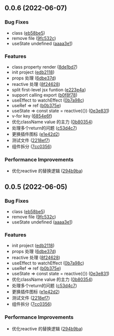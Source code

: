 ## 0.0.6 (2022-06-07)


### Bug Fixes

* class ([eb58be5](https://github.com/Ziazan/plugin-react-to-vue/commit/eb58be5ebff6a1dce35af5f5a97dab4e3c91a3e6))
* remove file ([9fc532c](https://github.com/Ziazan/plugin-react-to-vue/commit/9fc532ce1a7c5274f941db972426e1f72ad4504d))
* useState undefined ([aaaa3e1](https://github.com/Ziazan/plugin-react-to-vue/commit/aaaa3e1ab3dd5c5d6e28c8fd7e541f508bf1b95a))


### Features

* class property render ([8de1bd7](https://github.com/Ziazan/plugin-react-to-vue/commit/8de1bd7e1c97f9696989e15a941684c0d3677523))
* init project ([edb2118](https://github.com/Ziazan/plugin-react-to-vue/commit/edb211867f1b4f77fd6598608a907f6a0769b93f))
* props 处理 ([6dbe37d](https://github.com/Ziazan/plugin-react-to-vue/commit/6dbe37da361079a641fc095d69b347cdcb8fed0c))
* reactive 处理 ([8f24628](https://github.com/Ziazan/plugin-react-to-vue/commit/8f24628bfca02cda1ce201c312f4a6d0c56cdd2e))
* split first-level jsx funtion ([e223e4a](https://github.com/Ziazan/plugin-react-to-vue/commit/e223e4a20238e9a176c0139d2cd72ca1443d60d3))
* support calling export ([b0f8f78](https://github.com/Ziazan/plugin-react-to-vue/commit/b0f8f7874a4824fe0e0a11e3576ba3f967c6daa1))
* useEffect to watchEffect ([0b7a98c](https://github.com/Ziazan/plugin-react-to-vue/commit/0b7a98cb5d185ab5e026c2ecee7f9fd178d39c7e))
* useRef => ref ([b0b375e](https://github.com/Ziazan/plugin-react-to-vue/commit/b0b375e7bd4a5b85216574ebe64b0904d54476fb))
* useState => const state = reactive({}) ([0e3e831](https://github.com/Ziazan/plugin-react-to-vue/commit/0e3e83136524cdf8ce63a9d2b93c43305f275b23))
* v-for key ([6854e6f](https://github.com/Ziazan/plugin-react-to-vue/commit/6854e6fc0b652aa977e0b05e876895bad7f4ddb8))
* 优化className value 的主力 ([0b80354](https://github.com/Ziazan/plugin-react-to-vue/commit/0b80354fd7f4120e2bf3c6946e6878663ee28bfd))
* 处理多个return的问题 ([c53d4c7](https://github.com/Ziazan/plugin-react-to-vue/commit/c53d4c7f17a8c80e413eae9e756dac6477f4eeca))
* 更换插件图标 ([e1e42d2](https://github.com/Ziazan/plugin-react-to-vue/commit/e1e42d244c93f36fb55304b21e46456da21670af))
* 测试文件 ([2218ef7](https://github.com/Ziazan/plugin-react-to-vue/commit/2218ef71d835e7d5312a0667c1704e72ee80d3f4))
* 组件拆分 ([7cc0356](https://github.com/Ziazan/plugin-react-to-vue/commit/7cc03568ecf862d4bb04869a5d2beeca2dd07dcc))


### Performance Improvements

* 优化reactive 的替换逻辑 ([294b9ba](https://github.com/Ziazan/plugin-react-to-vue/commit/294b9ba20980309f7c844f5a7e80d78b5b2e9ceb))



## 0.0.5 (2022-06-05)


### Bug Fixes

* class ([eb58be5](https://github.com/Ziazan/plugin-react-to-vue/commit/eb58be5ebff6a1dce35af5f5a97dab4e3c91a3e6))
* remove file ([9fc532c](https://github.com/Ziazan/plugin-react-to-vue/commit/9fc532ce1a7c5274f941db972426e1f72ad4504d))
* useState undefined ([aaaa3e1](https://github.com/Ziazan/plugin-react-to-vue/commit/aaaa3e1ab3dd5c5d6e28c8fd7e541f508bf1b95a))


### Features

* init project ([edb2118](https://github.com/Ziazan/plugin-react-to-vue/commit/edb211867f1b4f77fd6598608a907f6a0769b93f))
* props 处理 ([6dbe37d](https://github.com/Ziazan/plugin-react-to-vue/commit/6dbe37da361079a641fc095d69b347cdcb8fed0c))
* reactive 处理 ([8f24628](https://github.com/Ziazan/plugin-react-to-vue/commit/8f24628bfca02cda1ce201c312f4a6d0c56cdd2e))
* useEffect to watchEffect ([0b7a98c](https://github.com/Ziazan/plugin-react-to-vue/commit/0b7a98cb5d185ab5e026c2ecee7f9fd178d39c7e))
* useRef => ref ([b0b375e](https://github.com/Ziazan/plugin-react-to-vue/commit/b0b375e7bd4a5b85216574ebe64b0904d54476fb))
* useState => const state = reactive({}) ([0e3e831](https://github.com/Ziazan/plugin-react-to-vue/commit/0e3e83136524cdf8ce63a9d2b93c43305f275b23))
* 优化className value 的主力 ([0b80354](https://github.com/Ziazan/plugin-react-to-vue/commit/0b80354fd7f4120e2bf3c6946e6878663ee28bfd))
* 处理多个return的问题 ([c53d4c7](https://github.com/Ziazan/plugin-react-to-vue/commit/c53d4c7f17a8c80e413eae9e756dac6477f4eeca))
* 更换插件图标 ([e1e42d2](https://github.com/Ziazan/plugin-react-to-vue/commit/e1e42d244c93f36fb55304b21e46456da21670af))
* 测试文件 ([2218ef7](https://github.com/Ziazan/plugin-react-to-vue/commit/2218ef71d835e7d5312a0667c1704e72ee80d3f4))
* 组件拆分 ([7cc0356](https://github.com/Ziazan/plugin-react-to-vue/commit/7cc03568ecf862d4bb04869a5d2beeca2dd07dcc))


### Performance Improvements

* 优化reactive 的替换逻辑 ([294b9ba](https://github.com/Ziazan/plugin-react-to-vue/commit/294b9ba20980309f7c844f5a7e80d78b5b2e9ceb))
